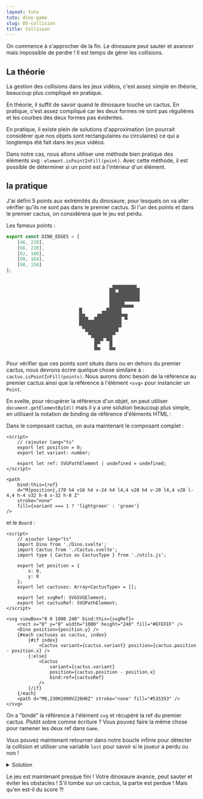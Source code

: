 ```yaml
---
layout: tuto
tuto: dino-game
slug: 05-collision
title: Collision
---
```


<script>
	import CodeCollision from './CodeCollision.md';
</script>

On commence à s'approcher de la fin. Le dinosaure peut sauter et avancer mais impossible de perdre ! Il est temps de gérer les collisions.

## La théorie

La gestion des collisions dans les jeux vidéos, c'est assez simple en théorie, beaucoup plus compliqué en pratique.

En théorie, il suffit de savoir quand le dinosaure touche un cactus. En pratique, c'est assez compliqué car les deux formes ne sont pas régulières et les courbes des deux formes pas évidentes.

En pratique, il existe plein de solutions d'approximation (on pourrait considérer que nos objets sont rectangulaires ou circulaires) ce qui a longtemps été fait dans les jeux vidéos.

Dans notre cas, nous allons utiliser une méthode bien pratique des éléments svg : `element.isPointInFill(point)`. Avec cette méthode, il est possible de déterminer si un point est à l'intérieur d'un élément.

## la pratique

J'ai défini 5 points aux extrémités du dinosaure, pour lesquels on va aller vérifier qu'ils ne sont pas dans le premier cactus. Si l'un des points et dans le premier cactus, on considérera que le jeu est perdu.

Les fameux points :

```typescript
export const DINO_EDGES = [
	[46, 220],
	[66, 220],
	[82, 180],
	[90, 164],
	[98, 156]
];
```

<div class="dino-wrapper">
	<svg viewBox="0 0 100 100">
		<g transform="translate(0 -128)">
			<path
				d="M80,178h-4v14h-4v6h-4v4h-4v16h4v4h-8v-12h-4v-4h-4v4h-4v4h-4v4h4v4h-8v-16h-4v-4h-4v-4h-4v-4h-4v-4h-4v-24h4v8h4v4h4v4h8v-4h4v-4h6v-4h6v-4h4v-26h4v-4h32v4h4v18h-20v4h12v4h-16v8h8v8h-4v-4z"
				stroke="none"
				fill="#535353"
			/>
			<path d="M68,142v4h4v-4h-4z" stroke="none" fill="#EFEFEF" />
			{#each [
				[46, 220],
				[66, 220],
				[82, 180],
				[90, 164],
				[98, 156]
			] as [x, y]}
				<path d="M{x},{y}h0.01" stroke="red" stroke-width="3" stroke-linecap="round" />
			{/each}
		</g>
	</svg>
</div>

Pour vérifier que ces points sont situés dans ou en dehors du premier cactus, nous devrons écrire quelque chose similaire à : `cactus.isPointInFill(points)`. Nous aurons donc besoin de la référence au premier cactus ainsi que la référence à l'élément `<svg>` pour instancier un `Point`.

En svelte, pour récupérer la référence d'un objet, on peut utiliser `document.getElementById()` mais il y a une solution beaucoup plus simple, en utilisant la notation de binding de référence d'éléments HTML :

Dans le composant cactus, on aura maintenant le composant complet :

```svelte
<script>
	// rajouter lang="ts"
	export let position = 0;
	export let variant: number;

	export let ref: SVGPathElement | undefined = undefined;
</script>

<path
	bind:this={ref}
	d="M{position},170 h4 v16 h4 v-24 h4 l4,4 v20 h4 v-20 l4,4 v20 l-4,4 h-4 v32 h-8 v-32 h-8 Z"
	stroke="none"
	fill={variant === 1 ? 'lightgreen' : 'green'}
/>
```

et le `Board` :

```svelte
<script>
	// ajouter lang="ts"
	import Dino from './Dino.svelte';
	import Cactus from './Cactus.svelte';
	import type { Cactus as CactusType } from './utils.js';

	export let position = {
		x: 0,
		y: 0
	};
	export let cactuses: Array<CactusType> = [];

	export let svgRef: SVGSVGElement;
	export let cactusRef: SVGPathElement;
</script>

<svg viewBox="0 0 1000 240" bind:this={svgRef}>
	<rect x="0" y="0" width="1000" height="240" fill="#EFEFEF" />
	<Dino position={position.y} />
	{#each cactuses as cactus, index}
		{#if index}
			<Cactus variant={cactus.variant} position={cactus.position - position.x} />
		{:else}
			<Cactus
				variant={cactus.variant}
				position={cactus.position - position.x}
				bind:ref={cactusRef}
			/>
		{/if}
	{/each}
	<path d="M0,230H1000V226H0Z" stroke="none" fill="#535353" />
</svg>
```

On a "bindé" la référence à l'élément `svg` et récupéré la ref du premier cactus. Plutôt sobre comme écriture ? Vous pouvez faire la même chose pour ramener les deux ref dans `Game`.

Vous pouvez maintenant retourner dans notre boucle infinie pour détecter la collision et utiliser une variable `lost` pour savoir si le joueur a perdu ou non !

<details>
	<summary>Solution</summary>
	<CodeCollision/>
</details>

Le jeu est maintenant presque fini ! Votre dinosaure avance, peut sauter et éviter les obstacles ! S'il tombe sur un cactus, la partie est perdue ! Mais qu'en est-il du score ?!

<style>
	.dino-wrapper {
        max-width: 200px;
        margin: auto;
	}
</style>
